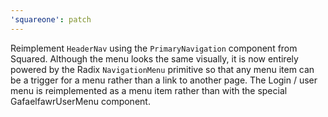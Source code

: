 ```yaml
---
'squareone': patch
---
```


Reimplement `HeaderNav` using the `PrimaryNavigation` component from Squared. Although the menu looks the same visually, it is now entirely powered by the Radix `NavigationMenu` primitive so that any menu item can be a trigger for a menu rather than a link to another page. The Login / user menu is reimplemented as a menu item rather than with the special GafaelfawrUserMenu component.
